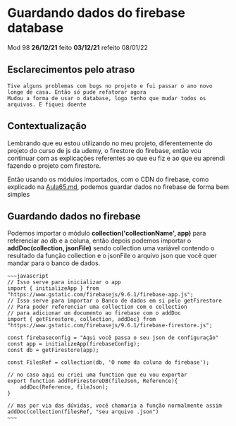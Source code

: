 # Guardando dados do firebase database

Mod 98 **26/12/21** feito **03/12/21** refeito 08/01/22

## Esclarecimentos pelo atraso

    Tive alguns problemas com bugs no projeto e fui passar o ano novo longe de casa. Então só pude refatorar agora
    Mudou a forma de usar o database, logo tenho que mudar todos os arquivos. E fiquei doente

## Contextualização

Lembrando que eu estou utilizando no meu projeto, diferentemente do projeto do curso de js da udemy, o firestore do firebase, então vou continuar com as explicações referentes ao que eu fiz e ao que eu aprendi fazendo o projeto com firestore.

Então usando os módulos importados, com o CDN do firebase, como explicado na [Aula65.md](./Aula65.md), podemos guardar dados no firebase de forma bem simples

## Guardando dados no firebase

Podemos importar o módulo **collection('collectionName', app)** para referenciar ao db e a coluna, então depois podemos importar o **addDoc(collection, jsonFile)** sendo collection uma variável contendo o resultado da função collection e o jsonFile o arquivo json que você quer mandar para o banco de dados.

    ~~~javascript
    // Isso serve para inicializar o app
    import { initializeApp } from "https://www.gstatic.com/firebasejs/9.6.1/firebase-app.js";
    // Isso serve para importar o Banco de dados em si pelo getFirestore
    // Para poder referenciar uma collection com o collection
    // para adicionar um documento ao firebase com o addDoc
    import { getFirestore, collection, addDoc} from "https://www.gstatic.com/firebasejs/9.6.1/firebase-firestore.js";

    const firebaseconfig = "Aqui você passa o seu json de configuração"
    const app = initializeApp(firebaseConfig);
    const db = getFirestore(app);

    const FilesRef = collection(db, 'O nome da coluna do firebase');

    // no caso aqui eu criei uma function que eu vou exportar
    export function addToFirestoreDB(fileJson, Reference){
        addDoc(Reference, fileJson);
    }

    // mas por via das dúvidas, você chamaria a função normalmente assim
    addDoc(collection(filesRef, "seu arquivo .json")
    ~~~
